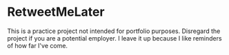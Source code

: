 # RetweetMeLater

This is a practice project not intended for portfolio purposes. Disregard the project if you are a potential employer. I leave it up because I like reminders of how far I've come.
